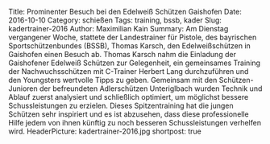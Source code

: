 Title: Prominenter Besuch bei den Edelweiß Schützen Gaishofen
Date: 2016-10-10
Category: schießen
Tags: training, bssb, kader
Slug: kadertrainer-2016
Author: Maximilian Kain
Summary: Am Dienstag vergangener Woche, stattete der Landestrainer für Pistole, des bayrischen Sportschützenbundes (BSSB), Thomas Karsch, den Edelweißschützen in  Gaishofen einen Besuch ab. Thomas Karsch nahm die Einladung der Gaishofener Edelweiß Schützen zur Gelegenheit, ein gemeinsames Training der Nachwuchsschützen mit C-Trainer Herbert Lang durchzuführen und den Youngsters wertvolle Tipps zu geben. Gemeinsam mit den Schützen-Junioren der befreundeten Adlerschützen Unteriglbach wurden Technik und Ablauf zuerst analysiert und schließlich optimiert, um möglichst bessere Schussleistungen zu erzielen. Dieses Spitzentraining hat die jungen Schützen sehr inspiriert und es ist abzusehen, dass diese professionelle Hilfe jedem von ihnen künftig zu noch besseren Schussleistungen verhelfen wird.
HeaderPicture: kadertrainer-2016.jpg
shortpost: true